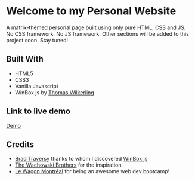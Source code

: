 # Welcome to my Personal Website

A matrix-themed personal page built using only pure HTML, CSS and JS. No CSS framework. No JS framework. Other sections will be added to this project soon. Stay tuned!

## Built With

- HTML5
- CSS3
- Vanilla Javascript
- WinBox.js by [Thomas Wilkerling](https://github.com/nextapps-de/winbox)

## Link to live demo

[Demo](https://philippecharpentier.dev)

## Credits

- [Brad Traversy](https://www.youtube.com/user/TechGuyWeb) thanks to whom I discovered [WinBox.js](https://www.youtube.com/watch?v=jQCk2yo10YY)
- [The Wachowski Brothers](https://www.imdb.com/title/tt0133093/) for the inspiration
- [Le Wagon Montréal](https://www.lewagon.com/fr/montreal) for being an awesome web dev bootcamp!
